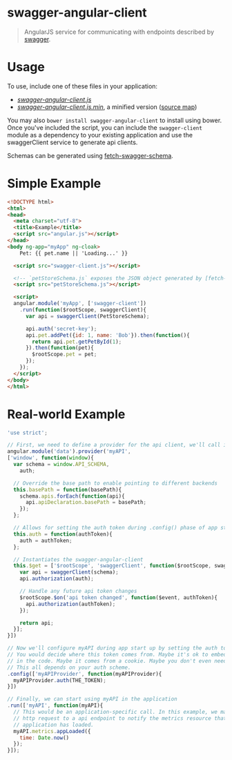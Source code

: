 # swagger-angular-client

> AngularJS service for communicating with endpoints described by [swagger](https://github.com/wordnik/swagger-spec/blob/master/versions/1.2.md).

# Usage
To use, include one of these files in your application:
* *[swagger-angular-client.js](https://raw.githubusercontent.com/signalfx/swagger-angular-client/master/dist/swagger-angular-client.js)*
* *[swagger-angular-client.js.min](https://raw.githubusercontent.com/signalfx/swagger-angular-client/master/dist/swagger-angular-client.min.js)*, a minified version ([source map](https://raw.githubusercontent.com/signalfx/swagger-angular-client/master/dist/swagger-angular-client.min.js.map))

You may also `bower install swagger-angular-client` to install using bower. Once you've included the script, you can include the `swagger-client` module as a dependency to your existing application and use the swaggerClient service to generate api clients.

Schemas can be generated using [fetch-swagger-schema](https://github.com/signalfx/fetch-swagger-schema).

# Simple Example
```html
<!DOCTYPE html>
<html>
<head>
  <meta charset="utf-8">
  <title>Example</title>
  <script src="angular.js"></script>
</head>
<body ng-app="myApp" ng-cloak>
    Pet: {{ pet.name || 'Loading...' }}

  <script src="swagger-client.js"></script>

  <!-- `petStoreSchema.js` exposes the JSON object generated by [fetch-swagger-schema] when run against http://petstore.swagger.wordnik.com/api/api-docs to the window as `PetStoreSchema` (see `examples/petStoreSchema.js`). -->
  <script src="petStoreSchema.js"></script>

  <script>
  angular.module('myApp', ['swagger-client'])
    .run(function($rootScope, swaggerClient){
      var api = swaggerClient(PetStoreSchema);

      api.auth('secret-key');
      api.pet.addPet({id: 1, name: 'Bob'}).then(function(){
        return api.pet.getPetById(1);
      }).then(function(pet){
        $rootScope.pet = pet;
      });
    });
  </script>
</body>
</html>
```

# Real-world Example
```javascript
'use strict';

// First, we need to define a provider for the api client, we'll call it 'myAPI'
angular.module('data').provider('myAPI',
['window', function(window){
  var schema = window.API_SCHEMA,
    auth;

  // Override the base path to enable pointing to different backends
  this.basePath = function(basePath){
    schema.apis.forEach(function(api){
      api.apiDeclaration.basePath = basePath;
    });
  };

  // Allows for setting the auth token during .config() phase of app start up.
  this.auth = function(authToken){
    auth = authToken;
  };

  // Instantiates the swagger-angular-client
  this.$get = ['$rootScope', 'swaggerClient', function($rootScope, swaggerClient){
    var api = swaggerClient(schema);
    api.authorization(auth);

    // Handle any future api token changes
    $rootScope.$on('api token changed', function($event, authToken){
      api.authorization(authToken);
    });

    return api;
  }];
}])

// Now we'll configure myAPI during app start up by setting the auth token.
// You would decide where this token comes from. Maybe it's ok to embed directly
// in the code. Maybe it comes from a cookie. Maybe you don't even need auth.
// This all depends on your auth scheme.
.config(['myAPIProvider', function(myAPIProvider){
  myAPIProvider.auth(THE_TOKEN);
}])

// Finally, we can start using myAPI in the application
.run(['myAPI', function(myAPI){
  // This would be an application-specific call. In this example, we make an
  // http request to a api endpoint to notify the metrics resource that the
  // application has loaded.
  myAPI.metrics.appLoaded({
    time: Date.now()
  });
}]);

```
